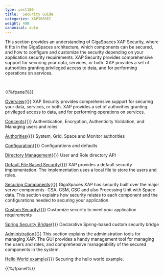 ```yaml
---
type: post100
title:  Security Guide
categories: XAP100SEC
weight: 400
canonical: auto
---
```




This section provides an understanding of GigaSpaces XAP Security, where it fits in the GigaSpaces architecture, which components can be secured, and how to configure and customize the security depending on your application security requirements. XAP Security provides comprehensive support for securing your data, services, or both. XAP provides a set of authorities granting privileged access to data, and for performing operations on services.

<br>


{{%fpanel%}}

[Overview](./security.html){{<wbr>}}
XAP Security provides comprehensive support for securing your data, services, or both. XAP provides a set of authorities granting privileged access to data, and for performing operations on services.

[Concepts](./security-concepts.html){{<wbr>}}
Authentication, Encryption, Authenticity Validation, and Managing users and roles

[Authorities](./security-authorities.html){{<wbr>}}
System, Grid, Space and Monitor authorities

[Configuration](./security-configurations.html){{<wbr>}}
Configurations and defaults

[Directory Management](./programmatically-managing-the-security-directory.html){{<wbr>}}
User and Role directory API

[Default File Based Security](./default-file-based-security-implementation.html){{<wbr>}}
XAP provides a default security implementation. The implementation uses a local file to store the users and roles.

[Securing Components](./securing-xap-components.html){{<wbr>}}
GigaSpaces XAP has security built over the major server components-  GSA, GSM, GSC and also Processing Unit with Space data. This section explains how security relates to each component and the configurations needed to securing your application.

[Custom Security](./custom-security.html){{<wbr>}}
Customize security to meet your application requirements

[Spring Security Bridge](./spring-security-bridge.html){{<wbr>}}
Declarative Spring-based custom security bridge


[Administration](./security-administration.html){{<wbr>}}
This section explains the administration tools for managing XAP. The GUI provides a handy management tool for managing the users and roles, and comprehensive manageability of the secured components in the system.



[Hello World example](./securing-the-helloworld-example.html){{<wbr>}}
Securing the hello world example.





{{%/fpanel%}}
